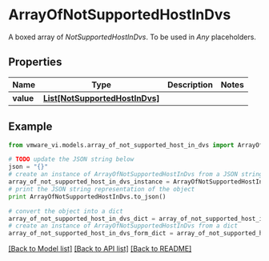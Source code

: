 # ArrayOfNotSupportedHostInDvs

A boxed array of *NotSupportedHostInDvs*. To be used in *Any* placeholders. 

## Properties
Name | Type | Description | Notes
------------ | ------------- | ------------- | -------------
**value** | [**List[NotSupportedHostInDvs]**](NotSupportedHostInDvs.md) |  | 

## Example

```python
from vmware_vi.models.array_of_not_supported_host_in_dvs import ArrayOfNotSupportedHostInDvs

# TODO update the JSON string below
json = "{}"
# create an instance of ArrayOfNotSupportedHostInDvs from a JSON string
array_of_not_supported_host_in_dvs_instance = ArrayOfNotSupportedHostInDvs.from_json(json)
# print the JSON string representation of the object
print ArrayOfNotSupportedHostInDvs.to_json()

# convert the object into a dict
array_of_not_supported_host_in_dvs_dict = array_of_not_supported_host_in_dvs_instance.to_dict()
# create an instance of ArrayOfNotSupportedHostInDvs from a dict
array_of_not_supported_host_in_dvs_form_dict = array_of_not_supported_host_in_dvs.from_dict(array_of_not_supported_host_in_dvs_dict)
```
[[Back to Model list]](../README.md#documentation-for-models) [[Back to API list]](../README.md#documentation-for-api-endpoints) [[Back to README]](../README.md)


